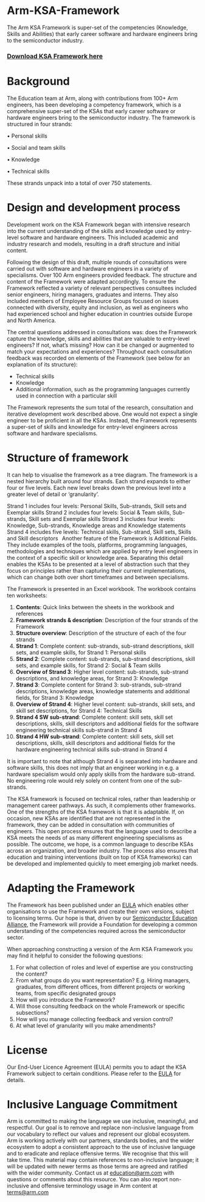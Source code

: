# Arm-KSA-Framework

The Arm KSA Framework is super-set of the competencies (Knowledge, Skills and Abilities) that early career software and hardware engineers bring to the semiconductor industry.

### [Download KSA Framework here](https://github.com/arm-university/Arm-KSA-Framework/raw/main/Arm%20KSA%20Framework%20v1.1.xlsx)

# Background

The Education team at Arm, along with contributions from 100+ Arm engineers, has been developing a competency framework, which is a comprehensive super-set of the KSAs that early career software or hardware engineers bring to the semiconductor industry. The framework is structured in four strands:

•	Personal skills

•	Social and team skills

•	Knowledge

•	Technical skills
 
These strands unpack into a total of over 750 statements.

# Design and development process 

Development work on the KSA Framework began with intensive research into the current understanding of the skills and knowledge used by entry-level software and hardware engineers. This included academic and industry research and models, resulting in a draft structure and initial content. 

Following the design of this draft, multiple rounds of consultations were carried out with software and hardware engineers in a variety of specialisms. Over 100 Arm engineers provided feedback. The structure and content of the Framework were adapted accordingly. To ensure the Framework reflected a variety of relevant perspectives consultees included senior engineers, hiring managers, graduates and interns. They also included members of Employee Resource Groups focused on issues connected with diversity, equity and inclusion, as well as engineers who had experienced school and higher education in countries outside Europe and North America.

The central questions addressed in consultations was: does the Framework capture the knowledge, skills and abilities that are valuable to entry-level engineers? If not, what’s missing? How can it be changed or augmented to match your expectations and experiences? Throughout each consultation feedback was recorded on elements of the Framework (see below for an explanation of its structure):
-	Technical skills
-	Knowledge
-	Additional information, such as the programming languages currently used in connection with a particular skill

The Framework represents the sum total of the research, consultation and iterative development work described above. One would not expect a single engineer to be proficient in all the KSAs. Instead, the Framework represents a super-set of skills and knowledge for entry-level engineers across software and hardware specialisms. 

# Structure of framework

It can help to visualise the framework as a tree diagram. The framework is a nested hierarchy built around four strands. Each strand expands to either four or five levels. Each new level breaks down the previous level into a greater level of detail or ‘granularity’. 
 
Strand 1 includes four levels: Personal Skills, Sub-strands, Skill sets and Exemplar skills 
Strand 2 includes four levels: Social & Team skills, Sub-strands, Skill sets and Exemplar skills
Strand 3 includes four levels: Knowledge, Sub-strands, Knowledge areas and Knowledge statements
Strand 4 includes five levels: Technical skills, Sub-strand, Skill sets, Skills and Skill descriptors
  
Another feature of the Framework is Additional Fields. They include examples of the tools, platforms, programming languages, methodologies and techniques which are applied by entry level engineers in the context of a specific skill or knowledge area. Separating this detail enables the KSAs to be presented at a level of abstraction such that they focus on principles rather than capturing their current implementations, which can change both over short timeframes and between specialisms.

The Framework is presented in an Excel workbook. The workbook contains ten worksheets:

1. **Contents**:	Quick links between the sheets in the workbook and references
2. **Framework strands & description**:	Description of the four strands of the Framework
3. **Structure overview**:	Description of the structure of each of the four strands
3. **Strand 1**:	Complete content: sub-strands, sub-strand descriptions, skill sets, and example skills, for Strand 1: Personal skills
4. **Strand 2**:	Complete content: sub-strands, sub-strand descriptions, skill sets, and example skills, for Strand 2: Social & Team skills
5. **Overview of Strand 3**:	Higher level content: sub-strands, sub-strand descriptions, and knowledge areas, for Strand 3: Knowledge
6. **Strand 3**:	Complete content for Strand 3: sub-strands, sub-strand descriptions, knowledge areas, knowledge statements and additional fields, for Strand 3: Knowledge
7. **Overview of Strand 4**:	Higher level content: sub-strands, skill sets, and skill set descriptions, for Strand 4: Technical Skills
8. **Strand 4 SW sub-strand**:	Complete content: skill sets, skill set descriptions, skills, skill descriptors and additional fields for the software engineering technical skills sub-strand in Strand 4
9. **Strand 4 HW sub-strand**:	Complete content: skill sets, skill set descriptions, skills, skill descriptors and additional fields for the hardware engineering technical skills sub-strand in Strand 4

It is important to note that although Strand 4 is separated into hardware and software skills, this does not imply that an engineer working in e.g. a hardware specialism would only apply skills from the hardware sub-strand. No engineering role would rely solely on content from one of the sub-strands.

The KSA framework is focused on technical roles, rather than leadership or management career pathways. As such, it complements other frameworks. One of the strengths of the KSA framework is that it is adaptable. If, on occasion, new KSAs are identified that are not represented in the framework, they can be added in consultation with communities of engineers. This open process ensures that the language used to describe a KSA meets the needs of as many different engineering specialisms as possible. The outcome, we hope, is a common language to describe KSAs across an organization, and broader industry. The process also ensures that education and training interventions (built on top of KSA frameworks) can be developed and implemented quickly to meet emerging job market needs.

# Adapting the Framework

The Framework has been published under an [EULA](https://github.com/arm-university/Arm-KSA-Framework/blob/main/LICENSE.md) which enables other organisations to use the Framework and create their own versions, subject to licensing terms. Our hope is that, driven by our [Semiconductor Education Alliance](https://community.arm.com/semiconductor-education-alliance-hub), the Framework will provide a Foundation for developing a common understanding of the competencies required across the semiconductor sector.

When approaching constructing a version of the Arm KSA Framework you may find it helpful to consider the following questions:

1.	For what collection of roles and level of expertise are you constructing the content?
2.	From what groups do you want representation? E.g. Hiring managers, graduates, from different offices, from different projects or working teams, from specific designated groups
3.	How will you introduce the Framework? 
4.	Will those consulting feedback on the whole Framework or specific subsections?
5.	How will you manage collecting feedback and version control?
6.	At what level of granularity will you make amendments? 
 

# License

Our End-User Licence Agreement (EULA) permits you to adapt the KSA Framework subject to certain conditions. Please refer to the [EULA](https://github.com/arm-university/Arm-KSA-Framework/blob/main/LICENSE.md) for details.

# Inclusive Language Commitment

Arm is committed to making the language we use inclusive, meaningful, and respectful. Our goal is to remove and replace non-inclusive language from our vocabulary to reflect our values and represent our global ecosystem.
Arm is working actively with our partners, standards bodies, and the wider ecosystem to adopt a consistent approach to the use of inclusive language and to eradicate and replace offensive terms. We recognise that this will take time. This material may contain references to non-inclusive language; it will be updated with newer terms as those terms are agreed and ratified with the wider community.
Contact us at education@arm.com with questions or comments about this resource. You can also report non-inclusive and offensive terminology usage in Arm content at terms@arm.com 
